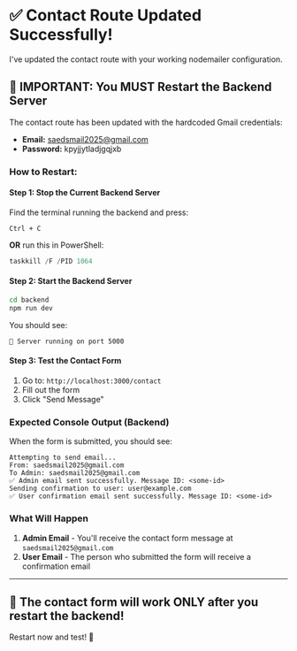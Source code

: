 # ✅ Contact Route Updated Successfully!

I've updated the contact route with your working nodemailer configuration.

## 🔴 IMPORTANT: You MUST Restart the Backend Server

The contact route has been updated with the hardcoded Gmail credentials:
- **Email:** saedsmail2025@gmail.com
- **Password:** kpyjjytladjgqjxb

### How to Restart:

#### Step 1: Stop the Current Backend Server

Find the terminal running the backend and press:
```
Ctrl + C
```

**OR** run this in PowerShell:
```powershell
taskkill /F /PID 1064
```

#### Step 2: Start the Backend Server

```bash
cd backend
npm run dev
```

You should see:
```
🚀 Server running on port 5000
```

#### Step 3: Test the Contact Form

1. Go to: `http://localhost:3000/contact`
2. Fill out the form
3. Click "Send Message"

### Expected Console Output (Backend)

When the form is submitted, you should see:
```
Attempting to send email...
From: saedsmail2025@gmail.com
To Admin: saedsmail2025@gmail.com
✅ Admin email sent successfully. Message ID: <some-id>
Sending confirmation to user: user@example.com
✅ User confirmation email sent successfully. Message ID: <some-id>
```

### What Will Happen

1. **Admin Email** - You'll receive the contact form message at `saedsmail2025@gmail.com`
2. **User Email** - The person who submitted the form will receive a confirmation email

---

## 🎯 The contact form will work ONLY after you restart the backend!

Restart now and test! 🚀
